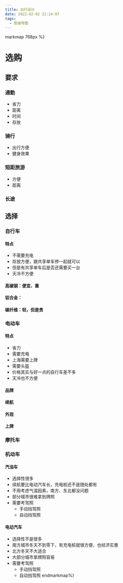```yaml
---
title: 出行设计
date: 2022-02-02 22:24:07
tags:
  - 思维导图
---
```

 markmap 768px %}
# 选购
## 要求
### 通勤
- 省力
- 距离
- 时间
- 存放
### 骑行
- 出行方便
- 健身效果
### 短距旅游
- 方便
- 距离
### 长途
## 选择
### 自行车
#### 特点
- 不需要充电
- 存放方便，跟共享单车停一起就可以
- 但是有共享单车后是否还需要买一台
- 天冷不方便
#### 高碳钢：便宜、重
#### 铝合金：
#### 碳纤维：轻，但是贵
### 电动车
#### 特点
- 省力
- 需要充电
- 上海需要上牌 
- 需要头盔
- 价格其实与好一点的自行车差不多
- 天冷也不方便
#### 品牌
#### 续航
#### 外观
#### 上牌
### 摩托车
### 机动车
#### 汽油车
- 选择性很多
- 续航要比电动汽车长，充电桩还不是随处都有
- 不用考虑气温因素，南方、东北都没问题
- 部分城市很难拿到牌照
- 需要考驾照
  - 手动挡驾照
  - 自动挡驾照
#### 电动汽车
- 选择性不是很多
- 南方城市冬天不到零下，有充电桩就很方便，也经济实惠
- 北方冬天不大适合
- 大部分城市拿牌照容易
- 需要考驾照
  - 手动挡驾照
  - 自动挡驾照
endmarkmap%}